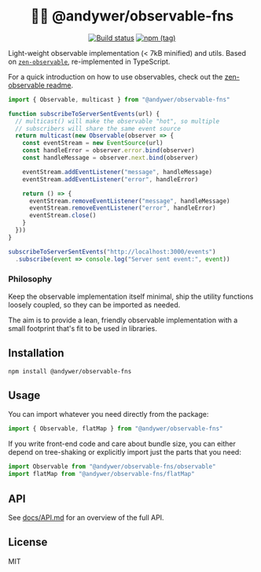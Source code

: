 <h1 align="center">
  🕵️‍♀️ @andywer/observable-fns
</h1>

<p align="center">
  <a href="https://travis-ci.org/andywer/observable-fns" target="_blank"><img alt="Build status" src="https://img.shields.io/travis/andywer/observable-fns/master.svg?style=flat-square"></a>
  <a href="https://www.npmjs.com/package/@andywer/observable-fns" target="_blank"><img alt="npm (tag)" src="https://img.shields.io/npm/v/@andywer/observable-fns.svg?style=flat-square"></a>
</p>

Light-weight observable implementation (< 7kB minified) and utils. Based on [`zen-observable`](https://github.com/zenparsing/zen-observable), re-implemented in TypeScript.

For a quick introduction on how to use observables, check out the [zen-observable readme](https://github.com/zenparsing/zen-observable).

```js
import { Observable, multicast } from "@andywer/observable-fns"

function subscribeToServerSentEvents(url) {
  // multicast() will make the observable "hot", so multiple
  // subscribers will share the same event source
  return multicast(new Observable(observer => {
    const eventStream = new EventSource(url)
    const handleError = observer.error.bind(observer)
    const handleMessage = observer.next.bind(observer)

    eventStream.addEventListener("message", handleMessage)
    eventStream.addEventListener("error", handleError)

    return () => {
      eventStream.removeEventListener("message", handleMessage)
      eventStream.removeEventListener("error", handleError)
      eventStream.close()
    }
  }))
}

subscribeToServerSentEvents("http://localhost:3000/events")
  .subscribe(event => console.log("Server sent event:", event))
```

### Philosophy

Keep the observable implementation itself minimal, ship the utility functions loosely coupled, so they can be imported as needed.

The aim is to provide a lean, friendly observable implementation with a small footprint that's fit to be used in libraries.

## Installation

```
npm install @andywer/observable-fns
```

## Usage

You can import whatever you need directly from the package:

```js
import { Observable, flatMap } from "@andywer/observable-fns"
```

If you write front-end code and care about bundle size, you can either depend on tree-shaking or explicitly import just the parts that you need:

```js
import Observable from "@andywer/observable-fns/observable"
import flatMap from "@andywer/observable-fns/flatMap"
```

## API

See [docs/API.md](./docs/API.md) for an overview of the full API.

## License

MIT
